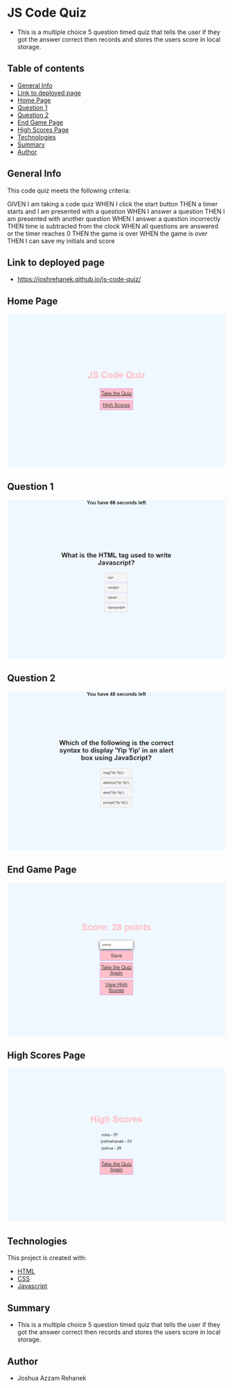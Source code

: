 # JS Code Quiz
- This is a multiple choice 5 question timed quiz that tells the user if they got the answer correct then records and stores the users score in local storage.

## Table of contents
- [General Info](#general-info)
- [Link to deployed page](#general-info)
- [Home Page](#home-page)
- [Question 1](#question-1)
- [Question 2](#question-2)
- [End Game Page](#end-game-page)
- [High Scores Page](#high-score-page)
- [Technologies](#technologies)
- [Summary](#summary)
- [Author](#author)

## General Info

This code quiz meets the following criteria:

GIVEN I am taking a code quiz
WHEN I click the start button
THEN a timer starts and I am presented with a question
WHEN I answer a question
THEN I am presented with another question
WHEN I answer a question incorrectly
THEN time is subtracted from the clock
WHEN all questions are answered or the timer reaches 0
THEN the game is over
WHEN the game is over
THEN I can save my initials and score

## Link to deployed page

- https://joshrehanek.github.io/js-code-quiz/

## Home Page

![Home Page](./assets/images/quiz-home.png)

## Question 1

![Question 1](./assets/images/quiz-question-1.png)

## Question 2

![Question 2](./assets/images/quiz-question-2.png)

## End Game Page

![End Game Page](./assets/images/quiz-end-game.png)

## High Scores Page

![High Scores Page](./assets/images/quiz-highscores.png)



## Technologies

This project is created with:

- [HTML](https://html.com/)
- [CSS](https://www.w3.org/Style/CSS/Overview.en.html)
- [Javascript](https://javascript.com/)

## Summary

- This is a multiple choice 5 question timed quiz that tells the user if they got the answer correct then records and stores the users score in local storage.

## Author

- Joshua Azzam Rehanek
